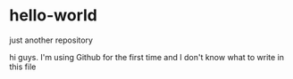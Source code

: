 # hello-world
just another repository

hi guys.
I'm using Github for the first time and I don't know what to write in this file
